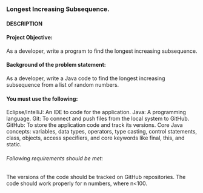 ### Longest Increasing Subsequence.

#### DESCRIPTION

#### Project Objective:

As a developer, write a program to find the longest increasing subsequence.

 

#### Background of the problem statement:

As a developer, write a Java code to find the longest increasing subsequence from a list of random numbers.

 

#### You must use the following:

Eclipse/IntelliJ: An IDE to code for the application.
Java: A programming language.
Git: To connect and push files from the local system to GitHub.
GitHub: To store the application code and track its versions. 
Core Java concepts: variables, data types, operators, type casting, control statements, class, objects, access specifiers, and core keywords like final, this, and static.
 

###### Following requirements should be met:

The versions of the code should be tracked on GitHub repositories.
The code should work properly for n numbers, where n<100.
